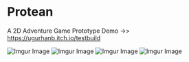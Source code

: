 # Protean
A 2D Adventure Game Prototype 
Demo ->> https://ugurhanb.itch.io/testbuild

![Imgur Image](https://imgur.com/s2nNafH.jpg)
![Imgur Image](https://imgur.com/cqoFqDX.jpg)
![Imgur Image](https://imgur.com/Z0TpEvp.jpg)
![Imgur Image](https://imgur.com/sVSyPI5.jpg)

